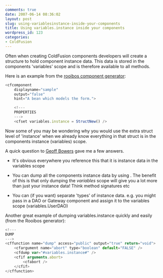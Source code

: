 ```yaml
---
comments: true
date: 2007-06-14 08:36:02
layout: post
slug: using-variablesinstance-inside-your-components
title: Using variables.instance inside your components
wordpress_id: 123
categories:
- ColdFusion
---
```


Often when creating ColdFusion components developers will create a structure to hold component instance data. This data is stored in the components 'variables' scope and is therefore available to all methods.

Here is an example from the [rooibos component generator](http://rooibos.maestropublishing.com/):

``` javascript
<cfcomponent
	displayname="sample"
	output="false"
	hint="A bean which models the form.">

	<!---
	PROPERTIES
	--->
	<cfset variables.instance = StructNew() />
```

Now some of you may be wondering why you would use the extra struct level of 'instance' when we already know everything in that struct is in the components instance (variables) scope.

A quick question to [Geoff Bowers](http://www.daemon.com.au/) gave me a few answers.




	
  * It's obvious everywhere you reference this that it is instance data in the variables scope

	
  * You can dump all the components instance data by using <cfdump var="#variables.instance#" />. The benefit of this is that only dumping the _variables_ scope will give you a lot more than just your instance data! Think method signatures etc

	
  * You can (if you want) separate 'types' of instance data. e.g. you might pass in a DAO or Gateway component and assign it to the variables scope (variables.UserDAO)



Another great example of dumping variables.instance quickly and easily (from the Rooibos generator):

``` javascript
<!---
DUMP
--->
<cffunction name="dump" access="public" output="true" return="void">
	<cfargument name="abort" type="boolean" default="FALSE" />
	<cfdump var="#variables.instance#" />
	<cfif arguments.abort>
		<cfabort />
	</cfif>
</cffunction>
```


